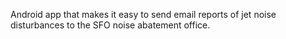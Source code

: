 Android app that makes it easy to send email reports of jet noise disturbances to the SFO noise abatement office.
